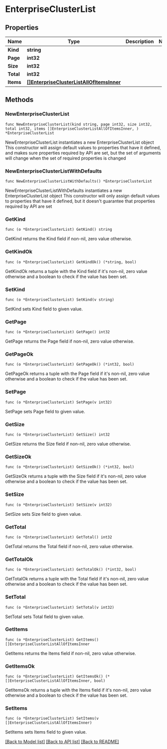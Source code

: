 # EnterpriseClusterList

## Properties

Name | Type | Description | Notes
------------ | ------------- | ------------- | -------------
**Kind** | **string** |  | 
**Page** | **int32** |  | 
**Size** | **int32** |  | 
**Total** | **int32** |  | 
**Items** | [**[]EnterpriseClusterListAllOfItemsInner**](EnterpriseClusterListAllOfItemsInner.md) |  | 

## Methods

### NewEnterpriseClusterList

`func NewEnterpriseClusterList(kind string, page int32, size int32, total int32, items []EnterpriseClusterListAllOfItemsInner, ) *EnterpriseClusterList`

NewEnterpriseClusterList instantiates a new EnterpriseClusterList object
This constructor will assign default values to properties that have it defined,
and makes sure properties required by API are set, but the set of arguments
will change when the set of required properties is changed

### NewEnterpriseClusterListWithDefaults

`func NewEnterpriseClusterListWithDefaults() *EnterpriseClusterList`

NewEnterpriseClusterListWithDefaults instantiates a new EnterpriseClusterList object
This constructor will only assign default values to properties that have it defined,
but it doesn't guarantee that properties required by API are set

### GetKind

`func (o *EnterpriseClusterList) GetKind() string`

GetKind returns the Kind field if non-nil, zero value otherwise.

### GetKindOk

`func (o *EnterpriseClusterList) GetKindOk() (*string, bool)`

GetKindOk returns a tuple with the Kind field if it's non-nil, zero value otherwise
and a boolean to check if the value has been set.

### SetKind

`func (o *EnterpriseClusterList) SetKind(v string)`

SetKind sets Kind field to given value.


### GetPage

`func (o *EnterpriseClusterList) GetPage() int32`

GetPage returns the Page field if non-nil, zero value otherwise.

### GetPageOk

`func (o *EnterpriseClusterList) GetPageOk() (*int32, bool)`

GetPageOk returns a tuple with the Page field if it's non-nil, zero value otherwise
and a boolean to check if the value has been set.

### SetPage

`func (o *EnterpriseClusterList) SetPage(v int32)`

SetPage sets Page field to given value.


### GetSize

`func (o *EnterpriseClusterList) GetSize() int32`

GetSize returns the Size field if non-nil, zero value otherwise.

### GetSizeOk

`func (o *EnterpriseClusterList) GetSizeOk() (*int32, bool)`

GetSizeOk returns a tuple with the Size field if it's non-nil, zero value otherwise
and a boolean to check if the value has been set.

### SetSize

`func (o *EnterpriseClusterList) SetSize(v int32)`

SetSize sets Size field to given value.


### GetTotal

`func (o *EnterpriseClusterList) GetTotal() int32`

GetTotal returns the Total field if non-nil, zero value otherwise.

### GetTotalOk

`func (o *EnterpriseClusterList) GetTotalOk() (*int32, bool)`

GetTotalOk returns a tuple with the Total field if it's non-nil, zero value otherwise
and a boolean to check if the value has been set.

### SetTotal

`func (o *EnterpriseClusterList) SetTotal(v int32)`

SetTotal sets Total field to given value.


### GetItems

`func (o *EnterpriseClusterList) GetItems() []EnterpriseClusterListAllOfItemsInner`

GetItems returns the Items field if non-nil, zero value otherwise.

### GetItemsOk

`func (o *EnterpriseClusterList) GetItemsOk() (*[]EnterpriseClusterListAllOfItemsInner, bool)`

GetItemsOk returns a tuple with the Items field if it's non-nil, zero value otherwise
and a boolean to check if the value has been set.

### SetItems

`func (o *EnterpriseClusterList) SetItems(v []EnterpriseClusterListAllOfItemsInner)`

SetItems sets Items field to given value.



[[Back to Model list]](../README.md#documentation-for-models) [[Back to API list]](../README.md#documentation-for-api-endpoints) [[Back to README]](../README.md)


